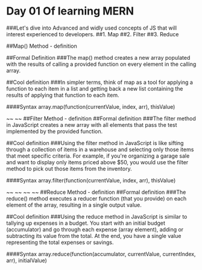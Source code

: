 # Day 01 Of learning MERN

###Let's dive into Advanced and widly used concepts of JS that will interest experienced to developers.
##1. Map
##2. Filter
##3. Reduce

##Map() Method - definition 

##Formal Definition
###The map() method creates a new array populated with the results of calling a provided function on every element in the calling array.

##Cool definition
###In simpler terms, think of map as a tool for applying a function to each item in a list and getting back a new list containing the results of applying that function to each item.

####Syntax
array.map(function(currentValue, index, arr), thisValue)

~~ ~~
##Filter Method - definition
##Formal definition
###The filter method in JavaScript creates a new array with all elements that pass the test implemented by the provided function.

##Cool definition
###Using the filter method in JavaScript is like sifting through a collection of items in a warehouse and selecting only those items that meet specific criteria. For example, if you're organizing a garage sale and want to display only items priced above $50, you would use the filter method to pick out those items from the inventory.

####Syntax
array.filter(function(currentValue, index, arr), thisValue)

~~ ~~
~~ ~~
##Reduce Method - definition
##Formal definition
###The reduce() method executes a reducer function (that you provide) on each element of the array, resulting in a single output value.

##Cool definition
###Using the reduce method in JavaScript is similar to tallying up expenses in a budget. You start with an initial budget (accumulator) and go through each expense (array element), adding or subtracting its value from the total. At the end, you have a single value representing the total expenses or savings.

####Syntax
array.reduce(function(accumulator, currentValue, currentIndex, arr), initialValue)
